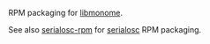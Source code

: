 RPM packaging for [libmonome](https://github.com/monome/libmonome).

See also [serialosc-rpm](https://github.com/eklitzke/serialosc-rpm/) for
[serialosc](https://github.com/monome/serialosc) RPM packaging.
